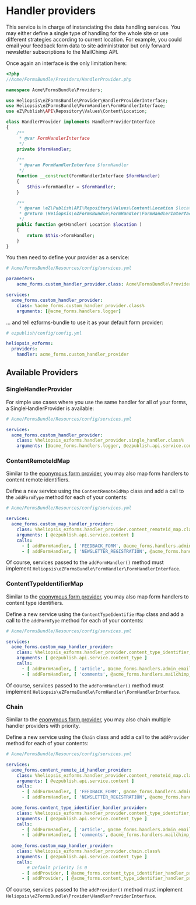 # Handler providers

This service is in charge of instanciating the data handling services. You may either define a single type of handling
for the whole site or use different strategies according to current location.
For example, you could email your feedback form data to site administrator but only forward newsletter subscriptions to
the MailChimp API.

Once again an interface is the only limitation here:

```php
<?php
//Acme/FormsBundle/Providers/HandlerProvider.php

namespace Acme\FormsBundle\Providers;

use Heliopsis\eZFormsBundle\Provider\HandlerProviderInterface;
use Heliopsis\eZFormsBundle\FormHandler\FormHandlerInterface;
use eZ\Publish\API\Repository\Values\Content\Location;

class HandlerProvider implements HandlerProviderInterface
{
    /**
     * @var FormHandlerInterface
     */
    private $formHandler;

    /**
     * @param FormHandlerInterface $formHandler
     */
    function __construct(FormHandlerInterface $formHandler)
    {
        $this->formHandler = $formHandler;
    }

    /**
     * @param \eZ\Publish\API\Repository\Values\Content\Location $location
     * @return \Heliopsis\eZFormsBundle\FormHandler\FormHandlerInterface
     */
    public function getHandler( Location $location )
    {
        return $this->formHandler;
    }
}
```

You then need to define your provider as a service:

```yaml
# Acme/FormsBundle/Resources/config/services.yml

parameters:
    acme_forms.custom_handler_provider.class: Acme\FormsBundle\Providers\HandlerProvider

services:
  acme_forms.custom_handler_provider:
    class: %acme_forms.custom_handler_provider.class%
    arguments: [@acme_forms.handlers.logger]

```

... and tell ezforms-bundle to use it as your default form provider:

```yaml
# ezpublish/config/config.yml

heliopsis_ezforms:
  providers:
    handler: acme_forms.custom_handler_provider
```

## Available Providers

### SingleHandlerProvider

For simple use cases where you use the same handler for all of your forms, a SingleHandlerProvider is available:

```yml
# Acme/FormsBundle/Resources/config/services.yml

services:
  acme_forms.custom_handler_provider:
    class: %heliopsis_ezforms.handler_provider.single_handler.class%
    arguments: [@acme_forms.handlers.logger, @ezpublish.api.service.content]

```

### ContentRemoteIdMap

Similar to the [eponymous form provider](01-form-providers.md#contentremoteidmap),
you may also map form handlers to content remote identifiers.

Define a new service using the `ContentRemoteIdMap` class and add a call to the `addFormType` method for each of your contents:

```yaml
# Acme/FormsBundle/Resources/config/services.yml

services:
  acme_forms.custom_map_handler_provider:
    class: %heliopsis_ezforms.handler_provider.content_remoteid_map.class%
    arguments: [ @ezpublish.api.service.content ]
    calls:
      - [ addFormHandler, [ 'FEEDBACK_FORM', @acme_forms.handlers.admin_email ] ]
      - [ addFormHandler, [ 'NEWSLETTER_REGISTRATION', @acme_forms.handlers.mailchimp_subscription ] ]
```

Of course, services passed to the `addFormHandler()` method must implement `Heliopsis\eZFormsBundle\FormHandler\FormHandlerInterface`.

### ContentTypeIdentifierMap

Similar to the [eponymous form provider](01-form-providers.md#contenttypeindentifiermap),
you may also map form handlers to content type identifiers.

Define a new service using the `ContentTypeIdentifierMap` class and add a call to the `addFormType` method for each of your contents:

```yaml
# Acme/FormsBundle/Resources/config/services.yml

services:
  acme_forms.custom_map_handler_provider:
    class: %heliopsis_ezforms.handler_provider.content_type_identifier_map.class%
    arguments: [ @ezpublish.api.service.content_type ]
    calls:
      - [ addFormHandler, [ 'article', @acme_forms.handlers.admin_email ] ]
      - [ addFormHandler, [ 'comments', @acme_forms.handlers.mailchimp_comments ] ]
```

Of course, services passed to the `addFormHandler()` method must implement `Heliopsis\eZFormsBundle\FormHandler\FormHandlerInterface`.

### Chain

Similar to the [eponymous form provider](01-form-providers.md#chain),
you may also chain multiple handler providers with priority.

Define a new service using the `Chain` class and add a call to the `addProvider` method for each of your contents:

```yaml
# Acme/FormsBundle/Resources/config/services.yml

services:
  acme_forms.content_remote_id_handler_provider:
    class: %heliopsis_ezforms.handler_provider.content_remoteid_map.class%
    arguments: [ @ezpublish.api.service.content ]
    calls:
      - [ addFormHandler, [ 'FEEDBACK_FORM', @acme_forms.handlers.admin_email ] ]
      - [ addFormHandler, [ 'NEWSLETTER_REGISTRATION', @acme_forms.handlers.mailchimp_subscription ] ]

  acme_forms.content_type_identifier_handler_provider:
    class: %heliopsis_ezforms.handler_provider.content_type_identifier_map.class%
    arguments: [ @ezpublish.api.service.content_type ]
    calls:
      - [ addFormHandler, [ 'article', @acme_forms.handlers.admin_email ] ]
      - [ addFormHandler, [ 'comments', @acme_forms.handlers.mailchimp_comments ] ]
      
  acme_forms.custom_map_handler_provider:
    class: %heliopsis_ezforms.handler_provider.chain.class%
    arguments: [ @ezpublish.api.service.content_type ]
    calls:
        # Default priority is 0
      - [ addProvider, [ @acme_forms.content_type_identifier_handler_provider ] ]
      - [ addProvider, [ @acme_forms.content_type_identifier_handler_provider, 4 ] ]
```

Of course, services passed to the `addProvider()` method must implement `Heliopsis\eZFormsBundle\Provider\HandlerProviderInterface`.